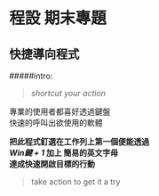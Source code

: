 # 程設 期末專題
## 快捷導向程式

#####intro:  
>  *shortcut your action* 

專業的使用者都喜好透過鍵盤  
快速的呼叫出欲使用的軟體    

**把此程式釘選在工作列上第一個便能透過**  
***Win鍵 + 1* 加上 簡易的英文字母**  
**達成快速開啟目標的行動**

> take action to get it a try  

#####

